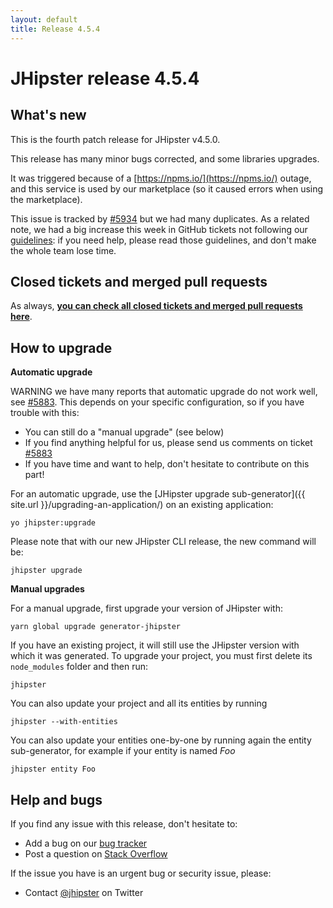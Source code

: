 ```yaml
---
layout: default
title: Release 4.5.4
---
```


JHipster release 4.5.4
==================

What's new
----------

This is the fourth patch release for JHipster v4.5.0.

This release has many minor bugs corrected, and some libraries upgrades.

It was triggered because of a [https://npms.io/](https://npms.io/) outage, and this service is used by our marketplace (so it caused errors when using the marketplace).

This issue is tracked by [#5934](https://github.com/jhipster/generator-jhipster/issues/5934) but we had many duplicates. As a related note, we had a big increase this week in GitHub tickets not following our [guidelines](https://github.com/jhipster/generator-jhipster/blob/master/CONTRIBUTING.md): if you need help, please read those guidelines, and don't make the whole team lose time.

Closed tickets and merged pull requests
------------
As always, __[you can check all closed tickets and merged pull requests here](https://github.com/jhipster/generator-jhipster/issues?q=milestone%3A4.5.4+is%3Aclosed)__.

How to upgrade
------------

**Automatic upgrade**

WARNING we have many reports that automatic upgrade do not work well, see [#5883](https://github.com/jhipster/generator-jhipster/issues/5883). This depends on your specific configuration, so if you have trouble with this:

- You can still do a "manual upgrade" (see below)
- If you find anything helpful for us, please send us comments on ticket [#5883](https://github.com/jhipster/generator-jhipster/issues/5883)
- If you have time and want to help, don't hesitate to contribute on this part!

For an automatic upgrade, use the [JHipster upgrade sub-generator]({{ site.url }}/upgrading-an-application/) on an existing application:

```
yo jhipster:upgrade
```

Please note that with our new JHipster CLI release, the new command will be:

```
jhipster upgrade
```

**Manual upgrades**

For a manual upgrade, first upgrade your version of JHipster with:

```
yarn global upgrade generator-jhipster
```

If you have an existing project, it will still use the JHipster version with which it was generated.
To upgrade your project, you must first delete its `node_modules` folder and then run:

```
jhipster
```

You can also update your project and all its entities by running

```
jhipster --with-entities
```

You can also update your entities one-by-one by running again the entity sub-generator, for example if your entity is named _Foo_

```
jhipster entity Foo
```

Help and bugs
--------------

If you find any issue with this release, don't hesitate to:

- Add a bug on our [bug tracker](https://github.com/jhipster/generator-jhipster/issues?state=open)
- Post a question on [Stack Overflow](http://stackoverflow.com/tags/jhipster/info)

If the issue you have is an urgent bug or security issue, please:

- Contact [@jhipster](https://twitter.com/jhipster) on Twitter
